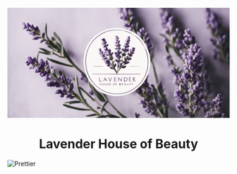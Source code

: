 ![branding](.github/assets/branding.png)

<h1 align="center"> Lavender House of Beauty </h1>

![Prettier](https://img.shields.io/badge/code%20style-prettier-F7B93E?logo=Prettier)
